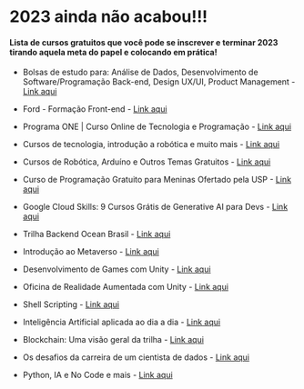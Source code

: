 
# 2023 ainda não acabou!!! 

#### Lista de cursos gratuitos que você pode se inscrever e terminar 2023 tirando aquela meta do papel e colocando em prática! 


* Bolsas de estudo para: Análise de Dados, Desenvolvimento de Software/Programação Back-end, Design UX/UI, Product Management - [Link aqui](https://www.cubos.academy/lp/engie-profissoes-do-futuro)

* Ford <Enter> - Formação Front-end - [Link aqui]()

* Programa ONE | Curso Online de Tecnologia e Programação - [Link aqui](https://grupomoura.gupy.io/jobs/5873876)

* Cursos de tecnologia, introdução a robótica e muito mais - [Link aqui](https://ead.pbh.gov.br/course/index.php?categoryid=1)

* Cursos de Robótica, Arduíno e Outros Temas Gratuitos - [Link aqui](https://cursoslivres.ifms.edu.br/)

* Curso de Programação Gratuito para Meninas Ofertado pela USP - [Link aqui](https://meninasprogramadoras.icmc.usp.br/)

* Google Cloud Skills: 9 Cursos Grátis de Generative AI para Devs - [Link aqui](https://www.cloudskillsboost.google/paths/183)

* Trilha Backend Ocean Brasil - [Link aqui](https://oceanbrasil.com/atividades/3571-TRILHA-BACKEND)

* Introdução ao Metaverso - [Link aqui](https://oceanbrasil.com/atividades/3573-Introducao-ao-Metaverso)

* Desenvolvimento de Games com Unity - [Link aqui](https://oceanbrasil.com/atividades/3575-Desenvolvimento-de-Games-com-Unity)

* Oficina de Realidade Aumentada com Unity - [Link aqui](https://oceanbrasil.com/atividades/3574-Oficina-de-Realidade-Aumentada-com-Unity)

* Shell Scripting - [Link aqui](https://oceanbrasil.com/atividades/3572-Shell-Scripting)

* Inteligência Artificial aplicada ao dia a dia - [Link aqui](https://oceanbrasil.com/atividades/3543-Ocean-Talk-7-Inteligencia-Artificial-aplicada-ao-dia-a-dia)

* Blockchain: Uma visão geral da trilha - [Link aqui](https://oceanbrasil.com/atividades/3548-Blockchain:-Uma-visao-geral-da-trilha)

* Os desafios da carreira de um cientista de dados - [Link aqui](https://oceanbrasil.com/atividades/3307-Ocean-Cast-4-Os-desafios-da-carreira-de-um-cientista-de-dados)

* Python, IA e No Code e mais - [Link aqui](https://qualifacti.facti.com.br/)

